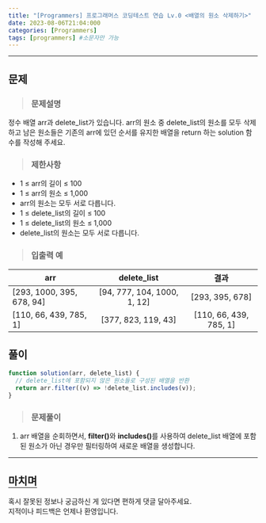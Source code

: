 ```yaml
---
title: "[Programmers] 프로그래머스 코딩테스트 연습 Lv.0 <배열의 원소 삭제하기>"
date: 2023-08-06T21:04:000
categories: [Programmers]
tags: [programmers] #소문자만 가능
---
```


---

## <b>문제</b>

<h3><blockquote>문제설명
</blockquote></h3>

정수 배열 arr과 delete_list가 있습니다. arr의 원소 중 delete_list의 원소를 모두 삭제하고 남은 원소들은 기존의 arr에 있던 순서를 유지한 배열을 return 하는 solution 함수를 작성해 주세요.

<h3><blockquote>제한사항
</blockquote></h3>

- 1 ≤ arr의 길이 ≤ 100
- 1 ≤ arr의 원소 ≤ 1,000
- arr의 원소는 모두 서로 다릅니다.
- 1 ≤ delete_list의 길이 ≤ 100
- 1 ≤ delete_list의 원소 ≤ 1,000
- delete_list의 원소는 모두 서로 다릅니다.

<h3><blockquote>입출력 예
</blockquote></h3>

| arr                       |         delete_list         |          결과          |
| ------------------------- | :-------------------------: | :--------------------: |
| [293, 1000, 395, 678, 94] | [94, 777, 104, 1000, 1, 12] |    [293, 395, 678]     |
| [110, 66, 439, 785, 1]    |     [377, 823, 119, 43]     | [110, 66, 439, 785, 1] |

## <b>풀이</b>

```js
function solution(arr, delete_list) {
  // delete_list에 포함되지 않은 원소들로 구성된 배열을 반환
  return arr.filter((v) => !delete_list.includes(v));
}
```

<h3><blockquote>문제풀이
</blockquote></h3>

1. arr 배열을 순회하면서, <strong>filter()</strong>와 <strong>includes()</strong>를 사용하여 delete_list 배열에 포함된 원소가 아닌 경우만 필터링하여 새로운 배열을 생성합니다.

---

## <b style="border-bottom:2px solid gray"><b>마치며</b></b>

<P>혹시 잘못된 정보나 궁금하신 게 있다면 편하게 댓글 달아주세요.<br/>
지적이나 피드백은 언제나 환영입니다.</p>
